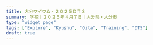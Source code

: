 ```yaml
---
title: 大分ワイワム・２０２５ＤＴＳ
summary: 学校｜２０２５年４月７日｜大分県・大分市
type: "widget_page"
tags: ["Explore", "Kyushu", "Oita", "Training", "DTS"]
draft: true
---
```

